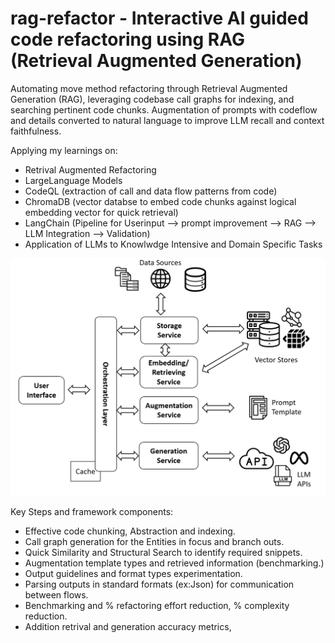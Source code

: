 # rag-refactor - Interactive AI guided code refactoring using RAG (Retrieval Augmented Generation)

Automating move method refactoring through Retrieval Augmented Generation (RAG), leveraging codebase call graphs for indexing, and searching pertinent code chunks.
Augmentation of prompts with codeflow and details converted to natural language to improve LLM recall and context faithfulness.

Applying my learnings on:

- Retrival Augmented Refactoring
- LargeLanguage Models
- CodeQL (extraction of call and data flow patterns from code)
- ChromaDB (vector databse to embed code chunks against logical embedding vector for quick retrieval)
- LangChain (Pipeline for Userinput --> prompt improvement --> RAG --> LLM Integration --> Validation)
- Application of LLMs to Knowlwdge Intensive and Domain Specific Tasks

![alt text](docs/highlevel_architecture.png)

Key Steps and framework components:

- Effective code chunking, Abstraction and indexing.
- Call graph generation for the Entities in focus and branch outs.
- Quick Similarity and Structural Search to identify required snippets.
- Augmentation template types and retrieved information (benchmarking.)
- Output guidelines and format types experimentation.
- Parsing outputs in standard formats (ex:Json) for communication between flows.
- Benchmarking and % refactoring effort reduction, % complexity reduction.
- Addition retrival and generation accuracy metrics,
